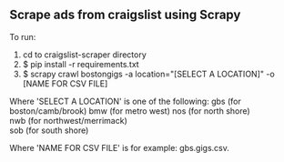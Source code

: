 ## Scrape ads from craigslist using Scrapy

To run:
1) cd to craigslist-scraper directory
2) $ pip install -r requirements.txt 
3) $ scrapy crawl bostongigs -a location="[SELECT A LOCATION]" -o [NAME FOR CSV FILE]

Where 'SELECT A LOCATION' is one of the following: 
gbs (for boston/camb/brook) 
bmw (for metro west) 
nos (for north shore)  
nwb (for northwest/merrimack)  
sob (for south shore)  

Where 'NAME FOR CSV FILE' is for example: gbs.gigs.csv.


